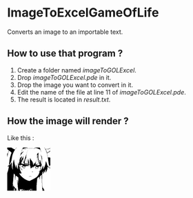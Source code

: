 # ImageToExcelGameOfLife
Converts an image to an importable text.

## How to use that program ?
1. Create a folder named *imageToGOLExcel*.
2. Drop *imageToGOLExcel.pde* in it.
3. Drop the image you want to convert in it.
4. Edit the name of the file at line 11 of *imageToGOLExcel.pde*.
5. The result is located in *result.txt*.

## How the image will render ?
Like this :

![Example image](https://github.com/SchwabNicolas/ImageToExcelGameOfLife/blob/master/images/example.jpg)
